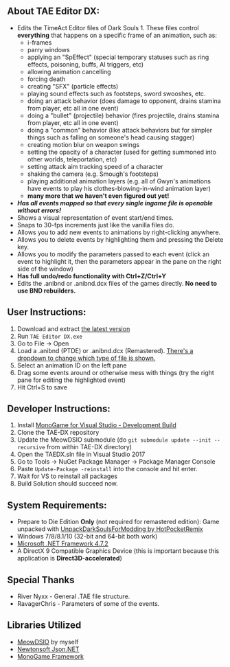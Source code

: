 ## About TAE Editor DX:
* Edits the TimeAct Editor files of Dark Souls 1. These files control **everything** that happens on a specific frame of an animation, such as:
  * i-frames
  * parry windows
  * applying an "SpEffect" (special temporary statuses such as ring effects, poisoning, buffs, AI triggers, etc)
  * allowing animation cancelling
  * forcing death
  * creating "SFX" (particle effects)
  * playing sound effects such as footsteps, sword swooshes, etc.
  * doing an attack behavior (does damage to opponent, drains stamina from player, etc all in one event)
  * doing a "bullet" (projectile) behavior (fires projectile, drains stamina from player, etc all in one event)
  * doing a "common" behavior (like attack behaviors but for simpler things such as falling on someone's head causing stagger)
  * creating motion blur on weapon swings
  * setting the opacity of a character (used for getting summoned into other worlds, teleportation, etc)
  * setting attack aim tracking speed of a character
  * shaking the camera (e.g. Smough's footsteps)
  * playing additional animation layers (e.g. all of Gwyn's animations have events to play his clothes-blowing-in-wind animation layer)
  * **many more that we haven't even figured out yet!**
* ***Has all events mapped so that every single ingame file is openable without errors!***
* Shows a visual representation of event start/end times.
* Snaps to 30-fps increments just like the vanilla files do.
* Allows you to add new events to animations by right-clicking anywhere.
* Allows you to delete events by highlighting them and pressing the Delete key.
* Allows you to modify the parameters passed to each event (click an event to highlight it, then the parameters appear in the pane on the right side of the window)
* **Has full undo/redo functionality with Ctrl+Z/Ctrl+Y**
* Edits the .anibnd or .anibnd.dcx files of the games directly. **No need to use BND rebuilders.**

## User Instructions:
  1. Download and extract [the latest version](https://github.com/Meowmaritus/TAE-DX/releases/download/v1.4.1/TAE.Editor.DX.v1.4.1.zip)
  1. Run `TAE Editor DX.exe`
  1. Go to File -> Open
  1. Load a .anibnd (PTDE) or .anibnd.dcx (Remastered). [There's a dropdown to change which type of file is shown.](https://lh3.googleusercontent.com/-006qBXK_PwY/W-2OWtSfmrI/AAAAAAAAAmg/9mI1fiRrnFM98Os-skSmn7s3ei8ry2JEQCHMYCw/s0/TAE%2BEditor%2BDX_2018-11-15_09-18-50.png)
  1. Select an animation ID on the left pane
  1. Drag some events around or otherwise mess with things (try the right pane for editing the highlighted event)
  1. Hit Ctrl+S to save
  
## Developer Instructions:
  1. Install [MonoGame for Visual Studio - Development Build](http://teamcity.monogame.net/repository/download/MonoGame_PackagingWindows/latest.lastSuccessful/MonoGameSetup.exe?guest=1)
  1. Clone the TAE-DX repository
  1. Update the MeowDSIO submodule (do `git submodule update --init --recursive` from within TAE-DX directory)
  1. Open the TAEDX.sln file in Visual Studio 2017
  1. Go to Tools -> NuGet Package Manager -> Package Manager Console
  1. Paste `Update-Package -reinstall` into the console and hit enter.
  1. Wait for VS to reinstall all packages
  1. Build Solution should succeed now.

## System Requirements:
* Prepare to Die Edition **Only** (not required for remastered edition): Game unpacked with [UnpackDarkSoulsForModding by HotPocketRemix](https://www.nexusmods.com/darksouls/mods/1304/)
* Windows 7/8/8.1/10 (32-bit and 64-bit both work)
* [Microsoft .NET Framework 4.7.2](https://www.microsoft.com/net/download/thank-you/net472)
* A DirectX 9 Compatible Graphics Device (this is important because this application is **Direct3D-accelerated**)

## Special Thanks
* River Nyxx - General .TAE file structure.
* RavagerChris - Parameters of some of the events.

## Libraries Utilized
* [MeowDSIO](https://github.com/Meowmaritus/MeowDSIO) by myself
* [Newtonsoft Json.NET](https://www.newtonsoft.com/json)
* [MonoGame Framework](http://www.monogame.net/)
